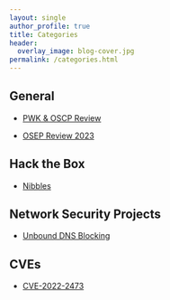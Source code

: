 ```yaml
---
layout: single
author_profile: true
title: Categories
header:
  overlay_image: blog-cover.jpg
permalink: /categories.html
---
```



<h2>General</h2>
<ul>
<li><a href="https://steffinstanly.github.io/PWK-and-OSCP-Review/">PWK & OSCP Review</a></li>
</ul>
<ul>
<li><a href="https://steffinstanly.github.io/OSEP-Review-2023/">OSEP Review 2023</a></li>
</ul>

<h2>Hack the Box</h2>
<ul>
<li><a href="https://steffinstanly.github.io/Hack-the-Box-Nibbles/">Nibbles</a></li>
</ul>

<h2>Network Security Projects</h2>
<ul>
<li><a href="https://steffinstanly.github.io/Unbound-DNS-Blocking/">Unbound DNS Blocking</a></li>
</ul>

<h2>CVEs</h2>
<ul>
<li><a href="https://steffinstanly.github.io/CVE-2022-2473-WP-UserOnline/">CVE-2022-2473</a></li>
</ul>


